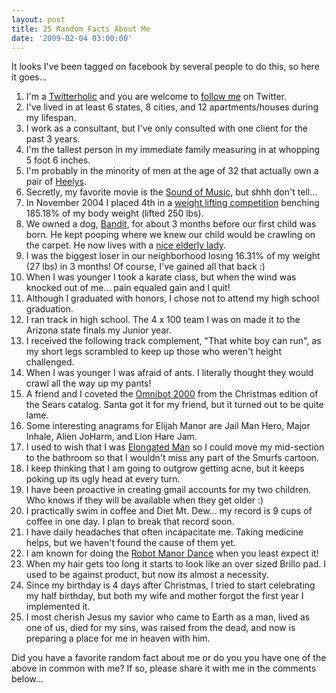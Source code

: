 ```yaml
---
layout: post
title: 25 Random Facts About Me
date: '2009-02-04 03:00:00'
---
```


<p>It looks I've been tagged on facebook by several people to do this, so here it goes...</p><p> </p><ol><li>I'm a <a target="_blank" href="http://twitterholic.com/elijahmanor">Twitterholic</a> and you are welcome to <a href="http://twitter.com/elijahmanor">follow me</a> on Twitter.</li><li>I've lived in at least 6 states, 8 cities, and 12 apartments/houses during my lifespan.</li><li>I work as a consultant, but I've only consulted with one client for the past 3 years.</li><li>I'm the tallest person in my immediate family measuring in at whopping 5 foot 6 inches.</li><li>I'm probably in the minority of men at the age of 32 that actually own a pair of <a href="http://www.heelys.com/" target="_blank">Heelys</a>.</li><li>Secretly, my favorite movie is the <a href="http://www.imdb.com/title/tt0059742/" target="_blank">Sound of Music</a>, but shhh don't tell...</li><li>In November 2004 I placed 4th in a <a target="_blank" href="http://elijahmanor.blogspot.com/2004/09/dirty-dozen-results.html">weight lifting competition</a> benching 185.18% of my body weight (lifted 250 lbs).</li><li>We owned a dog, <a href="http://elijahmanor.blogspot.com/2004/11/our-new-puppy.html" target="_blank">Bandit</a>, for about 3 months before our first child was born. He kept pooping where we knew our child would be crawling on the carpet. He now lives with a <a href="http://elijahmanor.blogspot.com/2005/04/bandits-adoption.html" target="_blank">nice elderly lady</a>.</li><li>I was the biggest loser in our neighborhood losing 16.31% of my weight (27 lbs) in 3 months! Of course, I've gained all that back :)</li><li>When I was younger I took a karate class, but when the wind was knocked out of me... pain equaled gain and I quit!</li><li>Although I graduated with honors, I chose not to attend my high school graduation.</li>   <li>I ran track in high school. The 4 x 100 team I was on made it to the Arizona state finals my Junior year.</li><li>I received the following track complement, "That white boy can run", as my short legs scrambled to keep up those who weren't height challenged.</li><li>When I was younger I was afraid of ants. I literally thought they would crawl all the way up my pants!</li><li>A friend and I coveted the <a href="http://en.wikipedia.org/wiki/Omnibot" target="_blank">Omnibot 2000</a> from the Christmas edition of the Sears catalog. Santa got it for my friend, but it turned out to be quite lame.</li><li>Some interesting anagrams for Elijah Manor are Jail Man Hero, Major Inhale, Alien JoHarm, and Lion Hare Jam.</li><li>I used to wish that I was <a href="http://en.wikipedia.org/wiki/Elongated_Man" target="_blank">Elongated Man</a> so I could move my mid-section to the bathroom so that I wouldn't miss any part of the Smurfs cartoon.</li><li>I keep thinking that I am going to outgrow getting acne, but it keeps poking up its ugly head at every turn.</li><li>I have been proactive in creating gmail accounts for my two children. Who knows if they will be available when they get older :)</li><li>I practically swim in coffee and Diet Mt. Dew... my record is 9 cups of coffee in one day. I plan to break that record soon.</li><li>I have daily headaches that often incapacitate me. Taking medicine helps, but we haven't found the cause of them yet.</li><li>I am known for doing the <a href="http://video.google.com/videoplay?docid=-8044335790004065333&ei=9-mISZzEG57OqwL715W9Cw&q=myhealthiq+robot+dance" target="_blank">Robot Manor Dance</a> when you least expect it!</li><li>When my hair gets too long it starts to look like an over sized Brillo pad. I used to be against product, but now its almost a necessity.</li><li>Since my birthday is 4 days after Christmas, I tried to start celebrating my half birthday, but both my wife and mother forgot the first year I implemented it.</li><li>I most cherish Jesus my savior who came to Earth as a man, lived as one of us, died for my sins, was raised from the dead, and now is preparing a place for me in heaven with him.</li></ol><p>Did you have a favorite random fact about me or do you you have one of the above in common with me? If so, please share it with me in the comments below...</p>